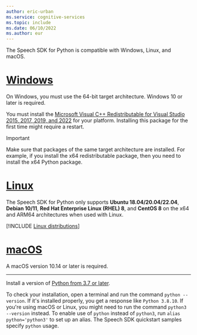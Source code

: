 ```yaml
---
author: eric-urban
ms.service: cognitive-services
ms.topic: include
ms.date: 06/10/2022
ms.author: eur
---
```


The Speech SDK for Python is compatible with Windows, Linux, and macOS.

# [Windows](#tab/windows)

On Windows, you must use the 64-bit target architecture. Windows 10 or later is required.

You must install the [Microsoft Visual C++ Redistributable for Visual Studio 2015, 2017, 2019, and 2022](/cpp/windows/latest-supported-vc-redist?view=msvc-170&preserve-view=true) for your platform. Installing this package for the first time might require a restart.

> [!IMPORTANT]
> Make sure that packages of the same target architecture are installed. For example, if you install the x64 redistributable package, then you need to install the x64 Python package.

# [Linux](#tab/linux)

The Speech SDK for Python only supports **Ubuntu 18.04/20.04/22.04**, **Debian 10/11**, **Red Hat Enterprise Linux (RHEL) 8**, and **CentOS 8** on the x64 and ARM64 architectures when used with Linux.

[!INCLUDE [Linux distributions](linux-distributions.md)]

# [macOS](#tab/macos)

A macOS version 10.14 or later is required.

---

Install a version of [Python from 3.7 or later](https://www.python.org/downloads/). 

To check your installation, open a terminal and run the command `python --version`. If it's installed properly, you get a response like `Python 3.8.10`. If you're using macOS or Linux, you might need to run the command `python3 --version` instead. To enable use of `python` instead of `python3`, run `alias python='python3'` to set up an alias. The Speech SDK quickstart samples specify `python` usage. 
